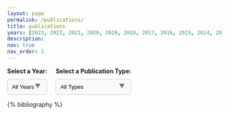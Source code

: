 ```yaml
---
layout: page
permalink: /publications/
title: publications
years: [2023, 2022, 2021, 2020, 2019, 2018, 2017, 2016, 2015, 2014, 2013, 2012, 2011, 2010]
description: 
nav: true
nav_order: 1
---
```


<div class="filters" style="text-align: left;">
  <div class="filter-item year-selector">
    <label for="yearSelect">Select a Year: </label>
    <div class="custom-select-wrapper">
      <select id="yearSelect" onchange="filterPublications()">
        <option value="all">All Years</option>
        <!-- JavaScript will populate years here -->
      </select>
    </div>
  </div>

  <div class="filter-item type-selector">
    <label for="typeSelect">Select a Publication Type: </label>
    <div class="custom-select-wrapper">
      <select id="typeSelect" onchange="filterPublications()">
        <option value="all">All Types</option>
        <option value="article">Article</option>
        <option value="conference">Conference Papers</option>
        <option value="book">Book Chapters</option>
        <option value="thesis">Theses</option>
        <!-- Add more types as needed -->
      </select>
    </div>
  </div>
</div>

<style>
  .filters {
    display: flex;
    flex-direction: row;
    gap: 20px;
    align-items: flex-start; /* Aligns items to the left */
    max-width: 300px;
    margin: 0; /* Adjust or remove margin as needed */
  }

  .custom-select-wrapper {
    position: relative;
    width: 100%;
  }

  select {
    width: 100%;
    padding: 10px;
    margin-top: 5px;
    border: 1px solid #ccc;
    border-radius: 5px;
    appearance: none; /* Removes default styling of select */
    background-color: #f9f9f9;
  }

  .custom-select-wrapper:after {
    content: "\25BC"; /* Adds custom arrow */
    position: absolute;
    top: 50%;
    right: 15px;
    transform: translateY(-50%);
    pointer-events: none;
    color: #777;
  }

  label {
    font-weight: bold;
    margin-bottom: 5px;
    display: block;
  }
</style>



<script>
  const minYear = 2010; // Adjust based on your data
  const maxYear = new Date().getFullYear(); // Current year
  const yearSelect = document.getElementById('yearSelect');
  for (let year = maxYear; year >= minYear; year--) {
    const option = document.createElement('option');
    option.value = option.textContent = year;
    yearSelect.appendChild(option);
  }
</script>

<script>
function filterPublications() {
  const selectedYear = document.getElementById('yearSelect').value;
  const selectedType = document.getElementById('typeSelect').value;
  const entries = document.querySelectorAll('.row .col-sm-8');
  
  entries.forEach(entry => {
    const entryYear = entry.getAttribute('data-year');
    const entryType = entry.getAttribute('data-type'); // Ensure your entries have this attribute
    const matchYear = selectedYear === 'all' || entryYear === selectedYear;
    const matchType = selectedType === 'all' || entryType === selectedType;

    if (matchYear && matchType) {
      entry.parentElement.style.display = '';
    } else {
      entry.parentElement.style.display = 'none';
    }
  });
}
</script>

<!-- _pages/publications.md -->
<div class="publications">

{% bibliography %}

</div>
